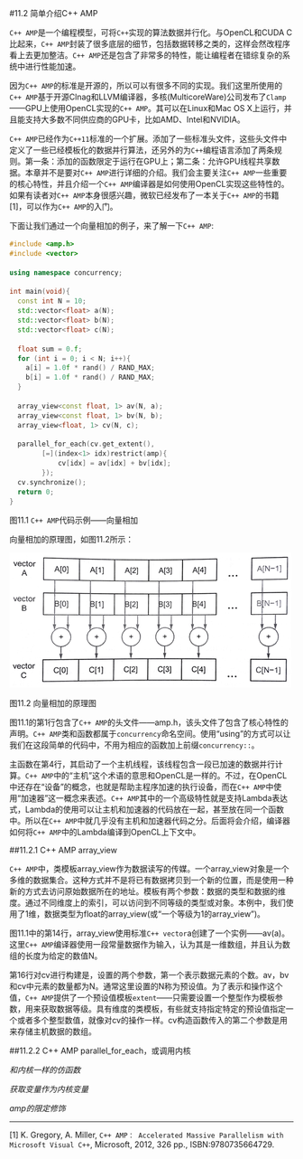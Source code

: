 #11.2 简单介绍C++ AMP

`C++ AMP`是一个编程模型，可将`C++`实现的算法数据并行化。与OpenCL和CUDA C比起来，`C++ AMP`封装了很多底层的细节，包括数据转移之类的，这样会然改程序看上去更加整洁。`C++ AMP`还是包含了非常多的特性，能让编程者在错综复杂的系统中进行性能加速。

因为`C++ AMP`的标准是开源的，所以可以有很多不同的实现。我们这里所使用的`C++ AMP`基于开源Clnag和LLVM编译器，多核(MulticoreWare)公司发布了`Clamp`——GPU上使用OpenCL实现的`C++ AMP`。其可以在Linux和Mac OS X上运行，并且能支持大多数不同供应商的GPU卡，比如AMD、Intel和NVIDIA。

`C++ AMP`已经作为`C++11`标准的一个扩展。添加了一些标准头文件，这些头文件中定义了一些已经模板化的数据并行算法，还另外的为`C++`编程语言添加了两条规则。第一条：添加的函数限定于运行在GPU上；第二条：允许GPU线程共享数据。本章并不是要对`C++ AMP`进行详细的介绍。我们会主要关注`C++ AMP`一些重要的核心特性，并且介绍一个`C++ AMP`编译器是如何使用OpenCL实现这些特性的。如果有读者对`C++ AMP`本身很感兴趣，微软已经发布了一本关于`C++ AMP`的书籍[1]，可以作为`C++ AMP`的入门。

下面让我们通过一个向量相加的例子，来了解一下`C++ AMP`:

```c++
#include <amp.h>
#include <vector>

using namespace concurrency;

int main(void){
  const int N = 10;
  std::vector<float> a(N);
  std::vector<float> b(N);
  std::vector<float> c(N);
  
  float sum = 0.f;
  for (int i = 0; i < N; i++){
    a[i] = 1.0f * rand() / RAND_MAX;
    b[i] = 1.0f * rand() / RAND_MAX;
  }
  
  array_view<const float, 1> av(N, a);
  array_view<const float, 1> bv(N, b);
  array_view<float, 1> cv(N, c);
  
  parallel_for_each(cv.get_extent(),
  		[=](index<1> idx)restrict(amp){
        	cv[idx] = av[idx] + bv[idx];
        });
  cv.synchronize();
  return 0;
}
```

图11.1 `C++ AMP`代码示例——向量相加

向量相加的原理图，如图11.2所示：

![](../../images/chapter11/11-2.png)

图11.2 向量相加的原理图

图11.1的第1行包含了`C++ AMP`的头文件——amp.h，该头文件了包含了核心特性的声明。`C++ AMP`类和函数都属于`concurrency`命名空间。使用“using”的方式可以让我们在这段简单的代码中，不用为相应的函数加上前缀`concurrency::`。

主函数在第4行，其启动了一个主机线程，该线程包含一段已加速的数据并行计算。`C++ AMP`中的“主机”这个术语的意思和OpenCL是一样的。不过，在OpenCL中还存在“设备”的概念，也就是帮助主程序加速的执行设备，而在`C++ AMP`中使用“加速器”这一概念来表述。`C++ AMP`其中的一个高级特性就是支持Lambda表达式，Lambda的使用可以让主机和加速器的代码放在一起，甚至放在同一个函数中。所以在`C++ AMP`中就几乎没有主机和加速器代码之分。后面将会介绍，编译器如何将`C++ AMP`中的Lambda编译到OpenCL上下文中。

##11.2.1 C++ AMP array_view

`C++ AMP`中，类模板array_view作为数据读写的传媒。一个array_view对象是一个多维的数据集合。这种方式并不是将已有数据拷贝到一个新的位置，而是使用一种新的方式去访问原始数据所在的地址。模板有两个参数：数据的类型和数据的维度。通过不同维度上的索引，可以访问到不同等级的类型或对象。本例中，我们使用了1维，数据类型为float的array_view(或“一个等级为1的array_view”)。

图11.1中的第14行，array_view使用标准`C++ vector`a创建了一个实例——av(a)。这里`C++ AMP`编译器使用一段常量数据作为输入，认为其是一维数组，并且认为数组的长度为给定的数值N。

第16行对cv进行构建是，设置的两个参数，第一个表示数据元素的个数。av，bv和cv中元素的数量都为N。通常这里设置的N称为预设值。为了表示和操作这个值，`C++ AMP`提供了一个预设值模板`extent`——只需要设置一个整型作为模板参数，用来获取数据等级。具有维度的类模板，有些就支持指定特定的预设值指定一个或者多个整型数值，就像对cv的操作一样。cv构造函数传入的第二个参数是用来存储主机数据的数组。

##11.2.2 C++ AMP parallel_for_each，或调用内核

*和内核一样的仿函数*

*获取变量作为内核变量*

*amp的限定修饰*

-------------

[1] K. Gregory, A. Miller, `C++ AMP： Accelerated Massive Parallelism with Microsoft Visual C++`, Microsoft, 2012, 326 pp., ISBN:9780735664729.
